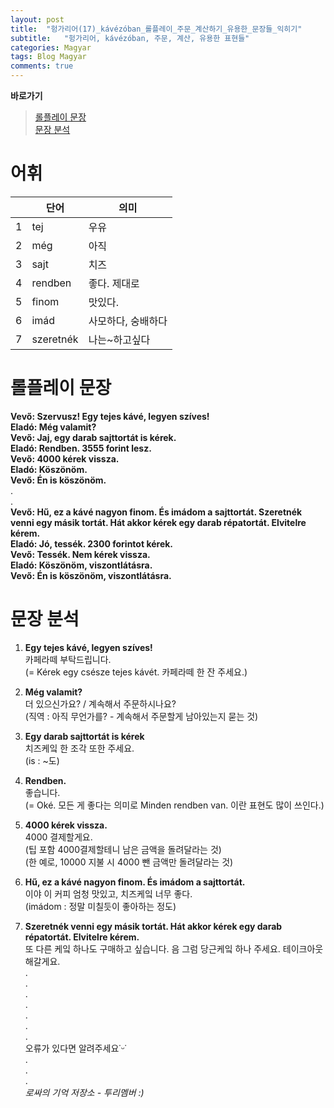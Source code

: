 ```yaml
---
layout: post
title:  "헝가리어(17)_kávézóban_롤플레이_주문_계산하기_유용한_문장들_익히기"
subtitle:   "헝가리어, kávézóban, 주문, 계산, 유용한 표현들"
categories: Magyar
tags: Blog Magyar   
comments: true
---
```


**바로가기**                     
>[롤플레이 문장](#롤플레이_문장)      
>[문장 분석](#문장_분석)       


# 어휘          

|  | **단어** | **의미** |         
| ------ | ------ | ------ |     
|1|tej|우유|       
|2|még|아직|          
|3|sajt|치즈|          
|4|rendben|좋다. 제대로|        
|5|finom|맛있다.|        
|6|imád|사모하다, 숭배하다|        
|7|szeretnék|나는~하고싶다|      


# 롤플레이 문장          

**Vevő: Szervusz! Egy tejes kávé, legyen szíves!**         
**Eladó: Még valamit?**         
**Vevő: Jaj, egy darab sajttortát is kérek.**         
**Eladó: Rendben. 3555 forint lesz.**         
**Vevő: 4000 kérek vissza.**         
**Eladó: Köszönöm.**         
**Vevő: Én is köszönöm.**         
.          
.          
**Vevő: Hű, ez a kávé nagyon finom. És imádom a sajttortát. Szeretnék venni egy másik tortát. Hát akkor kérek egy darab répatortát. Elvitelre kérem.**         
**Eladó: Jó, tessék. 2300 forintot kérek.**         
**Vevő: Tessék. Nem kérek vissza.**         
**Eladó: Köszönöm, viszontlátásra.**         
**Vevő: Én is köszönöm, viszontlátásra.**         

      
 
# 문장 분석          

1. **Egy tejes kávé, legyen szíves!**       
카페라떼 부탁드립니다.      
(= Kérek egy csésze tejes kávét. 카페라떼 한 잔 주세요.)       
  
2. **Még valamit?**        
더 있으신가요? / 계속해서 주문하시나요?         
(직역 : 아직 무언가를? - 계속해서 주문할게 남아있는지 묻는 것)        

3. **Egy darab sajttortát is kérek**         
치즈케잌 한 조각 또한 주세요.          
(is : ~도)           

4. **Rendben.**        
좋습니다.         
(= Oké. 모든 게 좋다는 의미로 Minden rendben van. 이란 표현도 많이 쓰인다.)            

5. **4000 kérek vissza.**            
4000 결제할게요.         
(팁 포함 4000결제할테니 남은 금액을 돌려달라는 것)             
(한 예로, 10000 지불 시 4000 뺀 금액만 돌려달라는 것)         

6. **Hű, ez a kávé nagyon finom. És imádom a sajttortát.**         
이야 이 커피 엄청 맛있고, 치즈케잌 너무 좋다.          
(imádom : 정말 미칠듯이 좋아하는 정도)         

7. **Szeretnék venni egy másik tortát. Hát akkor kérek egy darab répatortát. Elvitelre kérem.**        
또 다른 케잌 하나도 구매하고 싶습니다. 음 그럼 당근케잌 하나 주세요. 테이크아웃 해갈게요.          
.         
.         
.         
.         
.         
.       
.        
오류가 있다면 알려주세요˙ᵕ˙       
.       
.       
.       
_로싸의 기억 저장소 - 투리멤버 :)_
